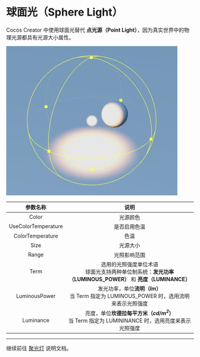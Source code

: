# 球面光（Sphere Light）

Cocos Creator 中使用球面光替代 **点光源（Point Light）**，因为真实世界中的物理光源都具有光源大小属性。

![sphere light](sphere-light.jpg)

| 参数名称 | 说明 |
|:-------:|:---:|
| Color | 光源颜色 |
| UseColorTemperature | 是否启用色温 |
| ColorTemperature | 色温 |
| Size | 光源大小 |
| Range | 光照影响范围 |
| Term | 选用的光照强度单位术语<br>球面光支持两种单位制系统：**发光功率（LUMINOUS_POWER）** 和 **亮度（LUMINANCE）** |
| LuminousPower | 发光功率，单位**流明（*lm*）**<br>当 Term 指定为 LUMINOUS_POWER 时，选用流明来表示光照强度 |
| Luminance | 亮度，单位**坎德拉每平方米（*cd/m<sup>2</sup>*）**<br>当 Term 指定为 LUMININANCE 时，选用亮度来表示光照强度 |

---

继续前往 [聚光灯](spot-light.md) 说明文档。
